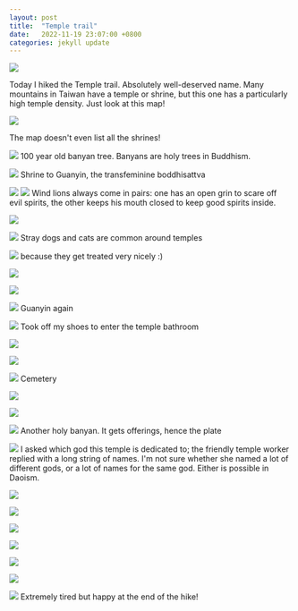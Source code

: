 ```yaml
---
layout: post
title:  "Temple trail"
date:   2022-11-19 23:07:00 +0800
categories: jekyll update
---
```


![](https://baitu.github.io/taiwan/assets/img/20221119_114628.jpg)

Today I hiked the Temple trail. Absolutely well-deserved name. Many mountains in Taiwan have a temple or shrine, but this one has a particularly high temple density. Just look at this map!

![](https://baitu.github.io/taiwan/assets/img/20221119_122335.jpg)

The map doesn't even list all the shrines!

![](https://baitu.github.io/taiwan/assets/img/20221119_114924.jpg)
100 year old banyan tree. Banyans are holy trees in Buddhism.

![](https://baitu.github.io/taiwan/assets/img/20221119_121218.jpg)
Shrine to Guanyin, the transfeminine boddhisattva

![](https://baitu.github.io/taiwan/assets/img/20221119_121311.jpg)
![](https://baitu.github.io/taiwan/assets/img/20221119_121318.jpg)
Wind lions always come in pairs: one has an open grin to scare off evil spirits, the other keeps his mouth closed to keep good spirits inside. 

![](https://baitu.github.io/taiwan/assets/img/20221119_121528.jpg)

![](https://baitu.github.io/taiwan/assets/img/20221119_122029.jpg)
Stray dogs and cats are common around temples

![](https://baitu.github.io/taiwan/assets/img/20221119_123635.jpg)
because they get treated very nicely :)

![](https://baitu.github.io/taiwan/assets/img/20221119_122400.jpg)

![](https://baitu.github.io/taiwan/assets/img/20221119_122426.jpg)

![](https://baitu.github.io/taiwan/assets/img/20221119_124002.jpg)
Guanyin again

![](https://baitu.github.io/taiwan/assets/img/20221119_124514.jpg)
Took off my shoes to enter the temple bathroom

![](https://baitu.github.io/taiwan/assets/img/20221119_130011.jpg)

![](https://baitu.github.io/taiwan/assets/img/20221119_131208.jpg)

![](https://baitu.github.io/taiwan/assets/img/20221119_132047.jpg)
Cemetery

![](https://baitu.github.io/taiwan/assets/img/20221119_132449.jpg)

![](https://baitu.github.io/taiwan/assets/img/20221119_132806.jpg)

![](https://baitu.github.io/taiwan/assets/img/20221119_133745.jpg)
Another holy banyan. It gets offerings, hence the plate

![](https://baitu.github.io/taiwan/assets/img/20221119_135912.jpg)
I asked which god this temple is dedicated to; the friendly temple worker replied with a long string of names. I'm not sure whether she named a lot of different gods, or a lot of names for the same god. Either is possible in Daoism.

![](https://baitu.github.io/taiwan/assets/img/20221119_140943.jpg)

![](https://baitu.github.io/taiwan/assets/img/20221119_140949.jpg)

![](https://baitu.github.io/taiwan/assets/img/20221119_141153.jpg)

![](https://baitu.github.io/taiwan/assets/img/20221119_142754.jpg)

![](https://baitu.github.io/taiwan/assets/img/20221119_142828.jpg)


![](https://baitu.github.io/taiwan/assets/img/20221119_150727.jpg)

![](https://baitu.github.io/taiwan/assets/img/20221119_153520.png)
Extremely tired but happy at the end of the hike!
